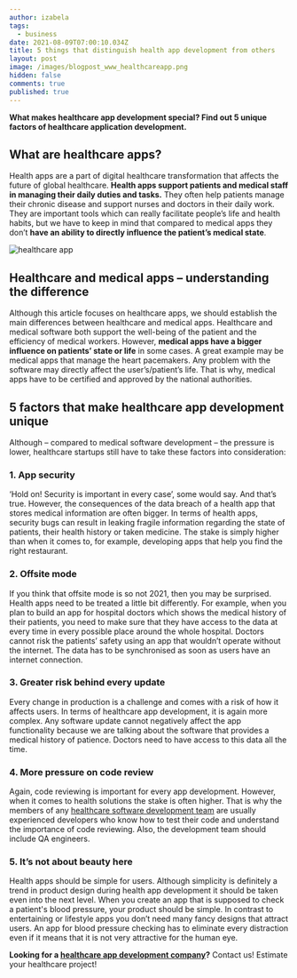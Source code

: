 ```yaml
---
author: izabela
tags:
  - business
date: 2021-08-09T07:00:10.034Z
title: 5 things that distinguish health app development from others
layout: post
image: /images/blogpost_www_healthcareapp.png
hidden: false
comments: true
published: true
---
```

**What makes healthcare app development special? Find out 5 unique factors of healthcare application development.**

## What are healthcare apps?

Health apps are a part of digital healthcare transformation that affects the future of global healthcare. **Health apps support patients and medical staff in managing their daily duties and tasks.** They often help patients manage their chronic disease and support nurses and doctors in their daily work. They are important tools which can really facilitate people’s life and health habits, but we have to keep in mind that compared to medical apps they don’t **have an ability to directly influence the patient’s medical state**.

![healthcare app](/images/healthcare_in_post5.png)

## Healthcare and medical apps – understanding the difference

Although this article focuses on healthcare apps, we should establish the main differences between healthcare and medical apps. Healthcare and medical software both support the well-being of the patient and the efficiency of medical workers. However, **medical apps have a bigger influence on patients’ state or life** in some cases. A great example may be medical apps that manage the heart pacemakers. Any problem with the software may directly affect the user’s/patient’s life. That is why, medical apps have to be certified and approved by the national authorities.

## 5 factors that make healthcare app development unique

Although – compared to medical software development – the pressure is lower, healthcare startups still have to take these factors into consideration:

### 1. App security

‘Hold on! Security is important in every case’, some would say. And that’s true. However, the consequences of the data breach of a health app that stores medical information are often bigger. In terms of health apps, security bugs can result in leaking fragile information regarding the state of patients, their health history or taken medicine. The stake is simply higher than when it comes to, for example, developing apps that help you find the right restaurant.

### 2. Offsite mode

If you think that offsite mode is so not 2021, then you may be surprised. Health apps need to be treated a little bit differently. For example, when you plan to build an app for hospital doctors which shows the medical history of their patients, you need to make sure that they have access to the data at every time in every possible place around the whole hospital. Doctors cannot risk the patients’ safety using an app that wouldn’t operate without the internet. The data has to be synchronised as soon as users have an internet connection.

### 3. Greater risk behind every update

Every change in production is a challenge and comes with a risk of how it affects users. In terms of healthcare app development, it is again more complex. Any software update cannot negatively affect the app functionality because we are talking about the software that provides a medical history of patience. Doctors need to have access to this data all the time.

### 4. More pressure on code review

Again, code reviewing is important for every app development. However, when it comes to health solutions the stake is often higher. That is why the members of any [healthcare software development team](/blog/how-to-develop-a-healthcare-app-startup-owner-perspective) are usually experienced developers who know how to test their code and understand the importance of code reviewing. Also, the development team should include QA engineers.

### 5. It’s not about beauty here

Health apps should be simple for users. Although simplicity is definitely a trend in product design during health app development it should be taken even into the next level. When you create an app that is supposed to check a patient's blood pressure, your product should be simple. In contrast to entertaining or lifestyle apps you don’t need many fancy designs that attract users. An app for blood pressure checking has to eliminate every distraction even if it means that it is not very attractive for the human eye.

**Looking for a [healthcare app development company](/start-project)?** Contact us! Estimate your healthcare project!